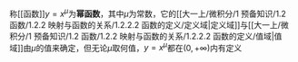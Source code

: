 称[[函数]]$y=x^\mu$为**幂函数**，其中$\mu$为常数，它的[[大一上/微积分/1 预备知识/1.2 函数/1.2.2 映射与函数的关系/1.2.2.2 函数的定义/定义域|定义域]]与[[大一上/微积分/1 预备知识/1.2 函数/1.2.2 映射与函数的关系/1.2.2.2 函数的定义/值域|值域]]由$\mu$的值来确定，但无论$\mu$取何值，$y=x^\mu$都在$(0,+\infty)$内有定义
